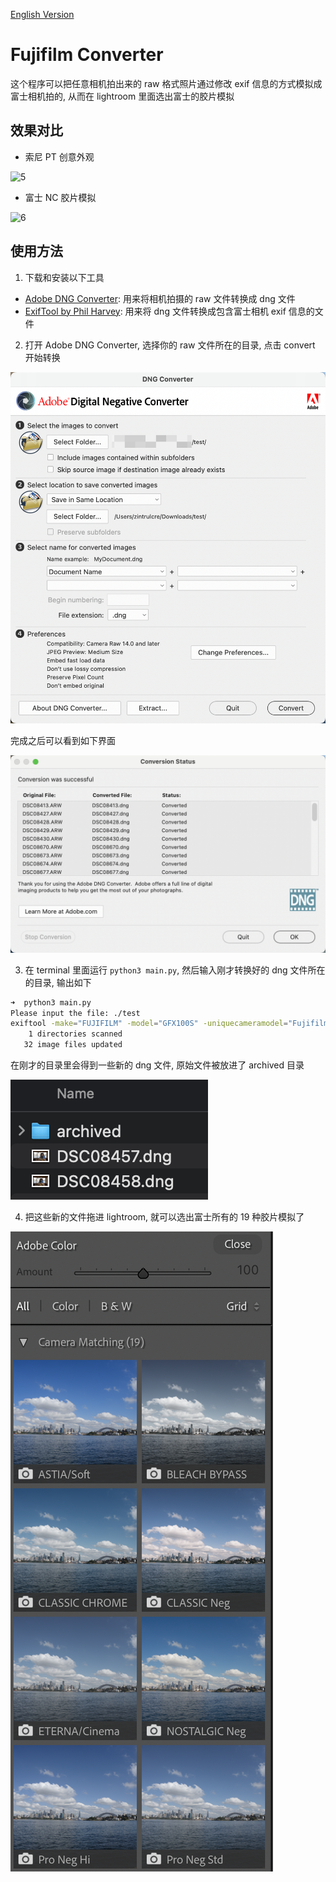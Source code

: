 [English Version](./README-EN.md)

# Fujifilm Converter

这个程序可以把任意相机拍出来的 raw 格式照片通过修改 exif 信息的方式模拟成富士相机拍的, 从而在 lightroom 里面选出富士的胶片模拟

## 效果对比

- 索尼 PT 创意外观

![5](./resources/DSC08427-sony.jpg)

- 富士 NC 胶片模拟

![6](./resources/DSC08427-fuji.jpg)

## 使用方法

1. 下载和安装以下工具
  - [Adobe DNG Converter](https://helpx.adobe.com/camera-raw/using/adobe-dng-converter.html): 用来将相机拍摄的 raw 文件转换成 dng 文件
  - [ExifTool by Phil Harvey](https://exiftool.org/): 用来将 dng 文件转换成包含富士相机 exif 信息的文件

2. 打开 Adobe DNG Converter, 选择你的 raw 文件所在的目录, 点击 convert 开始转换

![1](./resources/1.png)

完成之后可以看到如下界面

![2](./resources/2.png)

3. 在 terminal 里面运行 `python3 main.py`, 然后输入刚才转换好的 dng 文件所在的目录, 输出如下

```sh
➜  python3 main.py 
Please input the file: ./test
exiftool -make="FUJIFILM" -model="GFX100S" -uniquecameramodel="Fujifilm GFX 100S" ./test
    1 directories scanned
   32 image files updated
```

在刚才的目录里会得到一些新的 dng 文件, 原始文件被放进了 archived 目录

![3](./resources/3.png)

4. 把这些新的文件拖进 lightroom, 就可以选出富士所有的 19 种胶片模拟了

![4](./resources/4.png)
